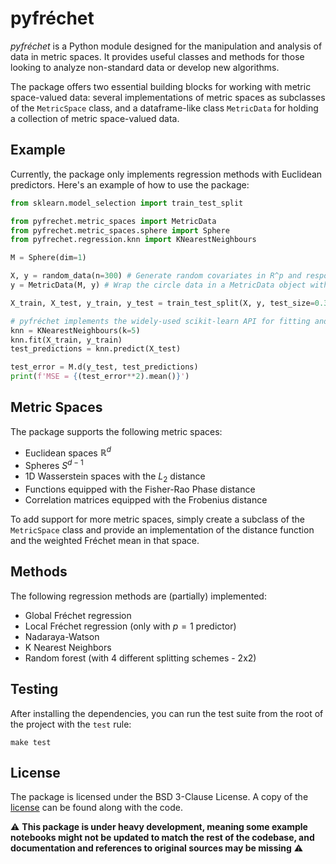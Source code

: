 # pyfréchet

*pyfréchet* is a Python module designed for the manipulation and analysis of data in metric spaces. It provides useful classes and methods for those looking to analyze non-standard data or develop new algorithms.

The package offers two essential building blocks for working with metric space-valued data: several implementations of metric spaces as subclasses of the `MetricSpace` class, and a dataframe-like class `MetricData` for holding a collection of metric space-valued data.

## Example

Currently, the package only implements regression methods with Euclidean predictors. Here's an example of how to use the package:

```python
from sklearn.model_selection import train_test_split

from pyfrechet.metric_spaces import MetricData
from pyfrechet.metric_spaces.sphere import Sphere
from pyfrechet.regression.knn import KNearestNeighbours

M = Sphere(dim=1)

X, y = random_data(n=300) # Generate random covariates in R^p and responses on the unit circle S^1
y = MetricData(M, y) # Wrap the circle data in a MetricData object with the corresponding metric

X_train, X_test, y_train, y_test = train_test_split(X, y, test_size=0.33, random_state=42) # The MetricData class is implemented with compatibility in mind, allowing interaction with libraries from the Python ecosystem

# pyfréchet implements the widely-used scikit-learn API for fitting and evaluating models
knn = KNearestNeighbours(k=5)
knn.fit(X_train, y_train)
test_predictions = knn.predict(X_test)

test_error = M.d(y_test, test_predictions)
print(f'MSE = {(test_error**2).mean()}')
```

## Metric Spaces
The package supports the following metric spaces:
- Euclidean spaces $\mathbb{R}^d$
- Spheres $S^{d-1}$
- 1D Wasserstein spaces with the $L_2$ distance
- Functions equipped with the Fisher-Rao Phase distance
- Correlation matrices equipped with the Frobenius distance

To add support for more metric spaces, simply create a subclass of the `MetricSpace` class and provide an implementation of the distance function and the weighted Fréchet mean in that space.

## Methods
The following regression methods are (partially) implemented:
- Global Fréchet regression
- Local Fréchet regression (only with $p=1$ predictor)
- Nadaraya-Watson 
- K Nearest Neighbors
- Random forest (with 4 different splitting schemes - 2x2)

## Testing

After installing the dependencies, you can run the test suite from the root of the project with the `test` rule:
```
make test
```

## License
The package is licensed under the BSD 3-Clause License. A copy of the [license](https://github.com/matthieubulte/pyfrechet/blob/main/LICENSE) can be found along with the code.



⚠️ **This package is under heavy development, meaning some example notebooks might not be updated to match the rest of the codebase, and documentation and references to original sources may be missing** ⚠️